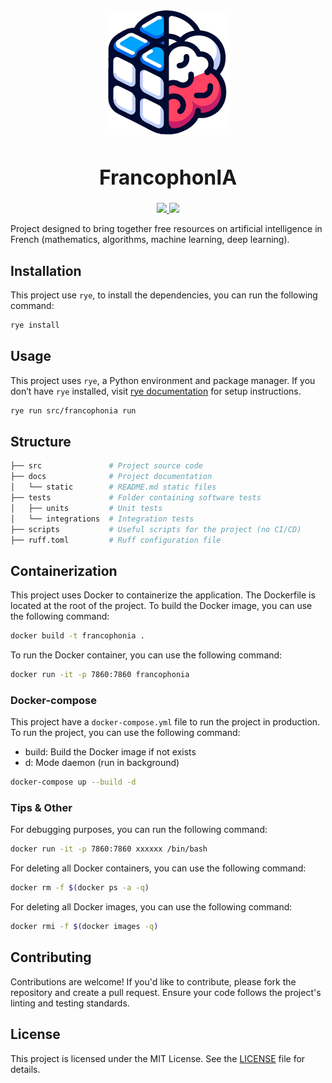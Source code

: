 <div align="center">
<img src="docs/__static/img/logo.png" alt="presentation_1" width="200" height="200">
    <h1 style="font-size: xx-large; font-weight: bold;">FrancophonIA</h1>
    <a href="#">
        <img src="https://img.shields.io/badge/Python-3.12-0">
    </a>
    <a href="#">
        <img src="https://img.shields.io/badge/License-MIT-f">
    </a>
    <br>
</div>

Project designed to bring together free resources on artificial intelligence in French (mathematics, algorithms, machine learning, deep learning).

## Installation

This project use `rye`, to install the dependencies, you can run the following command:

```bash
rye install
```

## Usage

This project uses `rye`, a Python environment and package manager. If you don’t have `rye` installed, visit [rye documentation](https://github.com/mitsuhiko/rye) for setup instructions.

```bash
rye run src/francophonia run
```

## Structure

```bash
├── src               # Project source code
├── docs              # Project documentation
│   └── static        # README.md static files
├── tests             # Folder containing software tests
│   ├── units         # Unit tests
│   └── integrations  # Integration tests
├── scripts           # Useful scripts for the project (no CI/CD)
├── ruff.toml         # Ruff configuration file
```

## Containerization

This project uses Docker to containerize the application. The Dockerfile is located at the root of the project. To build the Docker image, you can use the following command:

```bash
docker build -t francophonia .
```

To run the Docker container, you can use the following command:

```bash
docker run -it -p 7860:7860 francophonia
```

### Docker-compose

This project have a `docker-compose.yml` file to run the project in production. To run the project, you can use the
following command:

- build: Build the Docker image if not exists
- d: Mode daemon (run in background)

```bash
docker-compose up --build -d
```

### Tips & Other

For debugging purposes, you can run the following command:

```bash
docker run -it -p 7860:7860 xxxxxx /bin/bash
```

For deleting all Docker containers, you can use the following command:

```bash
docker rm -f $(docker ps -a -q)
```

For deleting all Docker images, you can use the following command:

```bash
docker rmi -f $(docker images -q)
``` 

## Contributing

Contributions are welcome! If you'd like to contribute, please fork the repository and create a pull request. Ensure your code follows the project's linting and testing standards.

## License

This project is licensed under the MIT License. See the [LICENSE](LICENSE) file for details.
